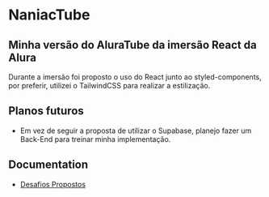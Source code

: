 # NaniacTube

## Minha versão do AluraTube da imersão React da Alura

Durante a imersão foi proposto o uso do React junto ao styled-components, por preferir, utilizei o TailwindCSS para realizar a estilização.

## Planos futuros

- Em vez de seguir a proposta de utilizar o Supabase, planejo fazer um Back-End para treinar minha implementação.

## Documentation

- [Desafios Propostos][]

[desafios propostos]: ./docs/challenges.md
